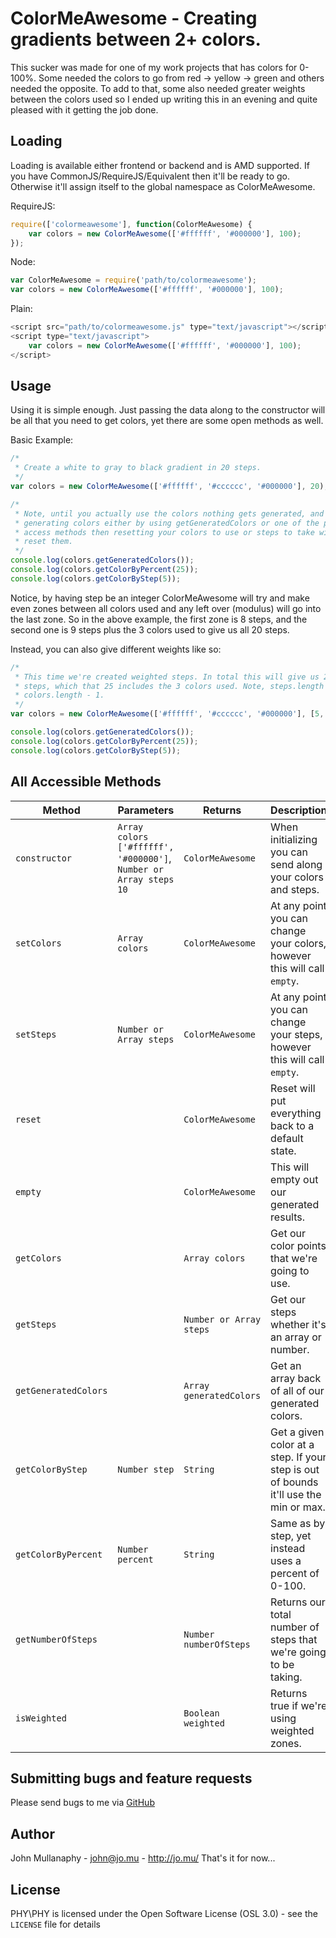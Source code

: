 ColorMeAwesome - Creating gradients between 2+ colors.
================================================================================


This sucker was made for one of my work projects that has colors for 0-100%.
Some needed the colors to go from red -> yellow -> green and others needed the
opposite. To add to that, some also needed greater weights between the colors
used so I ended up writing this in an evening and quite pleased with it getting
the job done.

Loading
-------

Loading is available either frontend or backend and is AMD supported. If you
have CommonJS/RequireJS/Equivalent then it'll be ready to go. Otherwise it'll
assign itself to the global namespace as ColorMeAwesome.

RequireJS:
```javascript
require(['colormeawesome'], function(ColorMeAwesome) {
    var colors = new ColorMeAwesome(['#ffffff', '#000000'], 100);
});
```

Node:
```javascript
var ColorMeAwesome = require('path/to/colormeawesome');
var colors = new ColorMeAwesome(['#ffffff', '#000000'], 100);
```

Plain:
```javascript
<script src="path/to/colormeawesome.js" type="text/javascript"></script>
<script type="text/javascript">
    var colors = new ColorMeAwesome(['#ffffff', '#000000'], 100);
</script>
```

Usage
-----

Using it is simple enough. Just passing the data along to the constructor will
be all that you need to get colors, yet there are some open methods as well.

Basic Example:
```javascript
/*
 * Create a white to gray to black gradient in 20 steps.
 */
var colors = new ColorMeAwesome(['#ffffff', '#cccccc', '#000000'], 20);

/*
 * Note, until you actually use the colors nothing gets generated, and after
 * generating colors either by using getGeneratedColors or one of the point
 * access methods then resetting your colors to use or steps to take will
 * reset them.
 */
console.log(colors.getGeneratedColors());
console.log(colors.getColorByPercent(25));
console.log(colors.getColorByStep(5));
```

Notice, by having step be an integer ColorMeAwesome will try and make even
zones between all colors used and any left over (modulus) will go into the
last zone. So in the above example, the first zone is 8 steps, and the second
one is 9 steps plus the 3 colors used to give us all 20 steps.

Instead, you can also give different weights like so:
```javascript
/*
 * This time we're created weighted steps. In total this will give us 25
 * steps, which that 25 includes the 3 colors used. Note, steps.length is
 * colors.length - 1.
 */
var colors = new ColorMeAwesome(['#ffffff', '#cccccc', '#000000'], [5, 20]);

console.log(colors.getGeneratedColors());
console.log(colors.getColorByPercent(25));
console.log(colors.getColorByStep(5));
```

All Accessible Methods
----------------------

Method | Parameters | Returns | Description
--- | --- | --- | ---
`constructor` | `Array colors ['#ffffff', '#000000']`, `Number or Array steps 10` | `ColorMeAwesome` | When initializing you can send along your colors and steps.
`setColors` | `Array colors` | `ColorMeAwesome` | At any point you can change your colors, however this will call `empty`.
`setSteps` | `Number or Array steps` | `ColorMeAwesome` | At any point you can change your steps, however this will call `empty`.
`reset` | | `ColorMeAwesome` | Reset will put everything back to a default state.
`empty` | | `ColorMeAwesome` | This will empty out our generated results.
`getColors` | | `Array colors` | Get our color points that we're going to use.
`getSteps` | | `Number or Array steps` | Get our steps whether it's an array or number.
`getGeneratedColors` | | `Array generatedColors` | Get an array back of all of our generated colors.
`getColorByStep` | `Number step` | `String` | Get a given color at a step. If your step is out of bounds it'll use the min or max.
`getColorByPercent` | `Number percent` | `String` | Same as by step, yet instead uses a percent of 0-100.
`getNumberOfSteps` | | `Number numberOfSteps` | Returns our total number of steps that we're going to be taking.
`isWeighted` | | `Boolean weighted` | Returns true if we're using weighted zones.

Submitting bugs and feature requests
------------------------------------

Please send bugs to me via
[GitHub](https://github.com/mullanaphy/ColorMeAwesome/issues)

Author
------

John Mullanaphy - <john@jo.mu> - <http://jo.mu/>
That's it for now...

License
-------

PHY\PHY is licensed under the Open Software License (OSL 3.0) -
see the `LICENSE` file for details